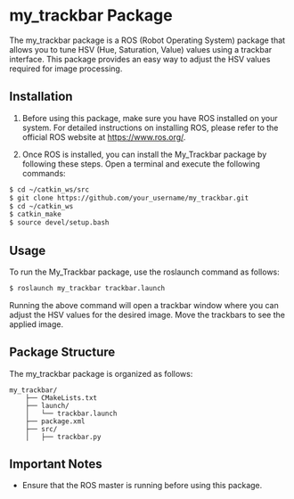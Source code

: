 # my_trackbar Package

The my_trackbar package is a ROS (Robot Operating System) package that allows you to tune HSV (Hue, Saturation, Value) values using a trackbar interface. This package provides an easy way to adjust the HSV values required for image processing.

## Installation

1. Before using this package, make sure you have ROS installed on your system. For detailed instructions on installing ROS, please refer to the official ROS website at https://www.ros.org/.

2. Once ROS is installed, you can install the My_Trackbar package by following these steps. Open a terminal and execute the following commands:

```bash
$ cd ~/catkin_ws/src
$ git clone https://github.com/your_username/my_trackbar.git
$ cd ~/catkin_ws
$ catkin_make
$ source devel/setup.bash
```

## Usage

To run the My_Trackbar package, use the roslaunch command as follows:

```bash
$ roslaunch my_trackbar trackbar.launch
```

Running the above command will open a trackbar window where you can adjust the HSV values for the desired image. Move the trackbars to see the applied image.

## Package Structure

The my_trackbar package is organized as follows:

```
my_trackbar/
    ├── CMakeLists.txt
    ├── launch/
    │   └── trackbar.launch
    ├── package.xml
    ├── src/
    │   ├── trackbar.py

```


## Important Notes

- Ensure that the ROS master is running before using this package.
